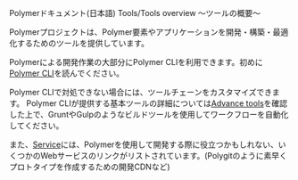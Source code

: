 Polymerドキュメント(日本語) Tools/Tools overview 〜ツールの概要〜

Polymerプロジェクトは、Polymer要素やアプリケーションを開発・構築・最適化するためのツールを提供しています。

Polymerによる開発作業の大部分にPolymer CLIを利用できます。初めに[Polymer CLI](url)を読んでください。

Polymer CLIで対処できない場合には、ツールチェーンをカスタマイズできます。 Polymer CLIが提供する基本ツールの詳細については[Advance tools](https://www.polymer-project.org/2.0/docs/tools/advanced)を確認した上で、GruntやGulpのようなビルドツールを使用してワークフローを自動化してください。

また、[Service](https://www.polymer-project.org/2.0/docs/tools/services)には、Polymerを使用して開発する際に役立つかもしれない、いくつかのWebサービスのリンクがリストされています。(Polygitのように素早くプロトタイプを作成するための開発CDNなど)